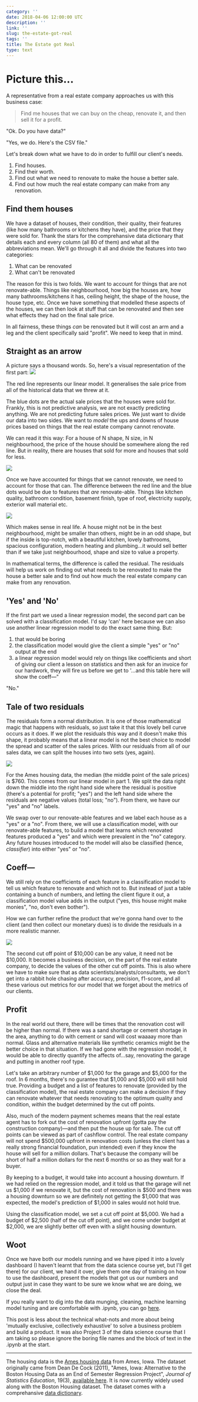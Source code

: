 ```yaml
---
category: ''
date: 2018-04-06 12:00:00 UTC
description: ''
link: ''
slug: the-estate-got-real
tags: ''
title: The Estate got Real
type: text
---
```


# Picture this...
A representative from a real estate company approaches us with this business case:
> Find me houses that we can buy on the cheap, renovate it, and then sell it for a profit.

"Ok. Do you have data?"

"Yes, we do. Here's the CSV file."

Let's break down what we have to do in order to fulfill our client's needs.

1. Find houses.
2. Find their worth.
3. Find out what we need to renovate to make the house a better sale.
4. Find out how much the real estate company can make from any renovation.

## Find them houses

We have a dataset of houses, their condition, their quality, their features (like how many bathrooms or kitchens they have), and the price that they were sold for. Thank the stars for the comprehansive data dictionary that details each and every column (all 80 of them) and what all the abbreviations mean. We'll go through it all and divide the features into two categories:

1. What can be renovated
2. What can't be renovated

The reason for this is two folds. We want to account for things that are not renovate-able. Things like neighbourhood, how big the houses are, how many bathrooms/kitchens it has, ceiling height, the shape of the house, the house type, etc. Once we have something that modelled these aspects of the houses, we can then look at stuff that can be renovated and then see what effects they had on the final sale price.

In all fairness, these things _can_ be renovated but it will cost an arm and a leg and the client specifically said "profit". We need to keep that in mind. 

## Straight as an arrow

A picture says a thousand words. So, here's a visual representation of the first part:
![](/assets/linear_regression.png)

The red line represents our linear model. It generalises the sale price from all of the historical data that we threw at it. 

The blue dots are the actual sale prices that the houses were sold for. Frankly, this is not predictive analysis, we are not exactly predicting anything. We are not predicting future sales prices. We just want to divide our data into two sides. We want to _model_ the ups and downs of house prices based on things that the real estate company cannot renovate. 

We can read it this way: For a house of N shape, N size, in N neighbourhood, the price of the house should be somewhere along the red line. But in reality, there are houses that sold for more and houses that sold for less.

![](/assets/two_sets.png)

Once we have accounted for things that we cannot renovate, we need to account for those that can. The difference between the red line and the blue dots would be due to features that _are_ renovate-able. Things like kitchen quality, bathroom condition, basement finish, type of roof, electricity supply, exterior wall material etc. 

![](/assets/price_difference.png)

Which makes sense in real life. A house might not be in the best neighbourhood, might be smaller than others, might be in an odd shape, but if the inside is top-notch, with a beautiful kitchen, lovely bathrooms, spacious configuration, modern heating and plumbing...it would sell better than if we take just neighbourhood, shape and size to value a property.

In mathematical terms, the difference is called the residual. The residuals will help us work on finding out what needs to be renovated to make the house a better sale and to find out how much the real estate company can make from any renovation.

## 'Yes' and 'No'

If the first part we used a linear regression model, the second part can be solved with a classification model. I'd say 'can' here because we can also use another linear regression model to do the exact same thing. But:

1. that would be boring
2. the classification model would give the client a simple "yes" or "no" output at the end
3. a linear regression model would rely on things like coefficients and short of giving our client a lesson on statistics and then ask for an invoice for our hardwork, they will fire us before we get to '...and this table here will show the coeff—" 

"No."

## Tale of two residuals

The residuals form a normal distribution. It is one of those mathematical magic that happens with residuals, so just take it that this lovely bell curve occurs as it does. If we plot the residuals this way and it doesn't make this shape, it probably means that a linear model is not the best choice to model the spread and scatter of the sales prices. With our residuals from all of our sales data, we can split the houses into two sets (yes, again). 

![](/assets/dividing_the_residuals.png)

For the Ames housing data, the median (the middle point of the sale prices) is $760. This comes from our linear model in part 1. We split the data right down the middle into the right hand side where the residual is positive (there's a potential for profit; "yes") and the left hand side where the residuals are negative values (total loss; "no"). From there, we have our "yes" and "no" labels. 

We swap over to our renovate-able features and we label each house as a "yes" or a "no". From there, we will use a classification model, with our renovate-able features, to build a model that learns which renovated features produced a "yes" and which were prevalent in the "no" category. Any future houses introduced to the model will also be classified (hence, _classifier_) into either "yes" or "no".

## Coeff—

We still rely on the coefficients of each feature in a classification model to tell us which feature to renovate and which not to. But instead of just a table containing a bunch of numbers, and letting the client figure it out, a classification model value adds in the output ("yes, this house might make monies", "no, don't even bother").

How we can further refine the product that we're gonna hand over to the client (and then collect our monetary dues) is to divide the residuals in a more realistic manner.

![](/assets/dividing_residuals_irl.png)

The second cut off point of $10,000 can be any value, it need not be $10,000. It becomes a business decision, on the part of the real estate company, to decide the values of the other cut off points. This is also where we have to make sure that as data scientists/analysts/consultants, we don't get into a rabbit hole chasing after accuracy, precision, f1-score, and all these various out metrics for our model that we forget about the metrics of our clients. 

## Profit

In the real world out there, there will be times that the renovation cost will be higher than normal. If there was a sand shortage or cement shortage in the area, anything to do with cement or sand will cost waaaay more than normal. Glass and alternative materials like synthetic ceramics might be the better choice in that situation. If we had gone with the regression model, it would be able to directly quantify the affects of...say, renovating the garage and putting in another roof type. 

Let's take an arbitrary number of $1,000 for the garage and $5,000 for the roof. In 6 months, there's no gurantee that $1,000 and $5,000 will still hold true. Providing a budget and a list of features to renovate (provided by the classification model), the real estate company can make a decision if they can renovate whatever that needs renovating to the optimum quality and condition, _within_ the budget determined by the cut off points. 

Also, much of the modern payment schemes means that the real estate agent has to fork out the cost of renovation upfront (gotta pay the construction company)—and then put the house up for sale. The cut off points can be viewed as part of cashflow control. The real estate company will not spend $500,000 upfront in renovation costs (unless the client has a really strong financial foundation, pun intended) even if they know the house will sell for a million dollars. That's because the company will be short of half a million dollars for the next 6 months or so as they wait for a buyer. 

By keeping to a budget, it would take into account a housing downturn. If we had relied on the regression model, and it told us that the garage will net us $1,000 if we renovate it, but the cost of renovation is $500 and there was a housing downturn so we are definitely not getting the $1,000 that was expected, the model's prediction of $1,000 in sales would not hold true.

Using the classification model, we set a cut off point at $5,000. We had a budget of $2,500 (half of the cut off point), and we come under budget at $2,000, we are slightly better off even with a slight housing downturn. 

## Woot

Once we have both our models running and we have piped it into a lovely dashboard (I haven't learnt that from the data science course yet, but I'll get there) for our client, we hand it over, give them one day of training on how to use the dashboard, present the models that got us our numbers and output just in case they want to be sure we know what we are doing, we close the deal. 

If you really want to dig into the data munging, cleaning, machine learning model tuning and are comfortable with .ipynb, you can go [here](https://github.com/phlsphy/GA-Projects/tree/master/project03). 

This post is less about the technical what-nots and more about being 'mutually exclusive, collectively exhaustive' to solve a business problem and build a product. It was also Project 3 of the data science course that I am taking so please ignore the boring file names and the block of text in the .ipynb at the start.

----
The housing data is the [Ames housing data](https://www.kaggle.com/c/house-prices-advanced-regression-techniques/data) from Ames, Iowa. The dataset originally came from Dean De Cock (2011), "Ames, Iowa: Alternative to the Boston Housing Data as an End of Semester Regression Project", _Journal of Statistics Education_, 19(3), [available here](www.amstat.org/publications/jse/v19n3/decock.pdf). It is now currently widely used along with the Boston Housing dataset. The dataset comes with a comprehansive [data dictionary](https://ww2.amstat.org/publications/jse/v19n3/decock/datadocumentation.txt).